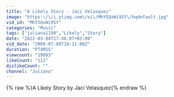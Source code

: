 ```yaml
---
title: "A Likely Story - Jaci Velasquez"
image: "https:\/\/i.ytimg.com\/vi\/MhYSQxWi9SY\/hqdefault.jpg"
vid_id: "MhYSQxWi9SY"
categories: "Music"
tags: ["juliana1199","Likely","Story"]
date: "2022-03-04T17:46:07+03:00"
vid_date: "2009-07-08T18:11:06Z"
duration: "PT4M1S"
viewcount: "19083"
likeCount: "111"
dislikeCount: ""
channel: "Juliana"
---
```

{% raw %}A Likely Story by Jaci Velasquez{% endraw %}
